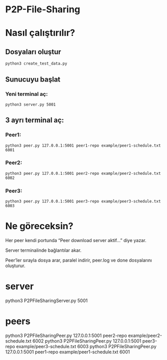 # P2P-File-Sharing
 
# Nasıl çalıştırılır?

## Dosyaları oluştur

`python3 create_test_data.py
`

## Sunucuyu başlat

### Yeni terminal aç:

`python3 server.py 5001
`

## 3 ayrı terminal aç:

### Peer1:

`python3 peer.py 127.0.0.1:5001 peer1-repo example/peer1-schedule.txt 6001
`

### Peer2:

`python3 peer.py 127.0.0.1:5001 peer2-repo example/peer2-schedule.txt 6002
`

### Peer3:

`python3 peer.py 127.0.0.1:5001 peer3-repo example/peer3-schedule.txt 6003
`

# Ne göreceksin?

Her peer kendi portunda “Peer download server aktif...” diye yazar.

Server terminalinde bağlantılar akar.

Peer’ler sırayla dosya arar, paralel indirir, peer.log ve done dosyalarını oluşturur.


# server
python3 P2PFileSharingServer.py 5001

# peers 
python3 P2PFileSharingPeer.py 127.0.0.1:5001 peer2-repo example/peer2-schedule.txt 6002
python3 P2PFileSharingPeer.py 127.0.0.1:5001 peer3-repo example/peer3-schedule.txt 6003
python3 P2PFileSharingPeer.py 127.0.0.1:5001 peer1-repo example/peer1-schedule.txt 6001
